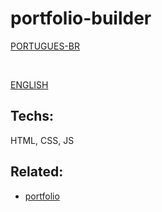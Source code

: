 # portfolio-builder

 [PORTUGUES-BR](READMESP/README-br.md)
 
 <br>

 [ENGLISH](READMESP/README-en.md)


## Techs: 

HTML, CSS, JS




## Related:

- [portfolio](https://github.com/emilymarquessalum/portfolio-builder)
